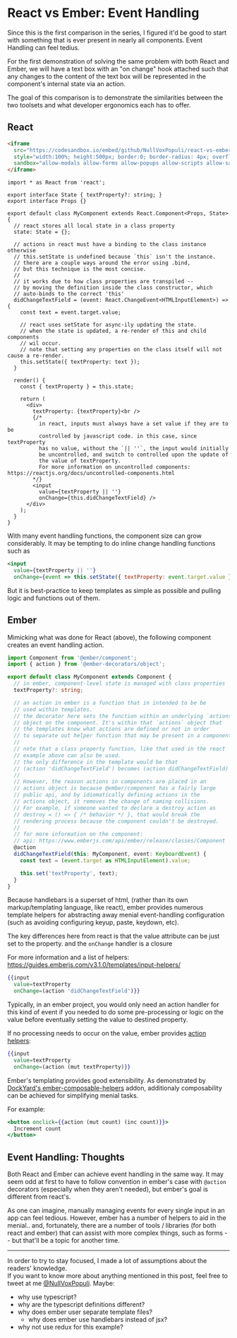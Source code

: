 # React vs Ember: Event Handling

Since this is the first comparison in the series, I figured it'd be good to start with something that is ever present in nearly all components.
Event Handling can feel tedius.

For the first demonstration of solving the same problem with both React and Ember, we will have a text box with an "on change" hook attached
such that any changes to the content of the text box will be represented in the component's
internal state via an action.

The goal of this comparison is to demonstrate the similarities between the two toolsets and what developer ergonomics each has to offer.

## React

```html
<iframe
  src="https://codesandbox.io/embed/github/NullVoxPopuli/react-vs-ember/tree/master/event-handling/react?module=%2Fsrc%2Fui%2Fmy-component.tsx"
  style="width:100%; height:500px; border:0; border-radius: 4px; overflow:hidden;"
  sandbox="allow-modals allow-forms allow-popups allow-scripts allow-same-origin">
</iframe>
```

```tsx
import * as React from 'react';

export interface State { textProperty?: string; }
export interface Props {}

export default class MyComponent extends React.Component<Props, State> {
  // react stores all local state in a class property
  state: State = {};

  // actions in react must have a binding to the class instance otherwise
  // this.setState is undefined because `this` isn't the instance.
  // there are a couple ways around the error using .bind,
  // but this technique is the most concise.
  //
  // it works due to how class properties are transpiled --
  // by moving the definition inside the class constructor, which
  // auto-binds to the correct 'this'
  didChangeTextField = (event: React.ChangeEvent<HTMLInputElement>) => {
    const text = event.target.value;

    // react uses setState for async-ily updating the state.
    // when the state is updated, a re-render of this and child components
    // wil occur.
    // note that setting any properties on the class itself will not cause a re-render.
    this.setState({ textProperty: text });
  }

  render() {
    const { textProperty } = this.state;

    return (
      <div>
        textProperty: {textProperty}<br />
        {/*
          in react, inputs must always have a set value if they are to be
          controlled by javascript code. in this case, since textProperty
          has no value, without the `|| ''`, the input would initially
          be uncontrolled, and switch to controlled upon the update of
          the value of textProperty.
          For more information on uncontrolled components: https://reactjs.org/docs/uncontrolled-components.html
        */}
        <input
          value={textProperty || ''}
          onChange={this.didChangeTextField} />
      </div>
    );
  }
}
```

With many event handling functions, the component size can grow considerably.
It may be tempting to do inline change handling functions such as

```jsx
<input
  value={textProperty || ''}
  onChange={event => this.setState({ textProperty: event.target.value })} />
```

But it is best-practice to keep templates as simple as possible and pulling logic and functions out of them.


## Ember

Mimicking what was done for React (above), the following component creates an
event handling action.

```ts
import Component from '@ember/component';
import { action } from '@ember-decorators/object';

export default class MyComponent extends Component {
  // in ember, component-level state is managed with class properties
  textProperty?: string;

  // an action in ember is a function that in intended to be be
  // used within templates.
  // the decorator here sets the function within an underlying `actions`
  // object on the component. It's within that `actions` object that
  // the templates know what actions are defined or not in order
  // to separate out helper function that may be present in a component.
  //
  // note that a class property function, like that used in the react
  // example above can also be used.
  // the only difference in the template would be that
  // (action 'didChangeTextField') becomes (action didChangeTextField)
  //
  // However, the reason actions in components are placed in an
  // actions object is because @ember/component has a fairly large
  // public api, and by idiomatically defining actions in the
  // actions object, it removes the change of naming collisions.
  // For example, if someone wanted to declare a destroy action as
  // destroy = () => { /* behavior */ }, that would break the
  // rendering process because the component couldn't be destroyed.
  //
  // for more information on the component:
  // api: https://www.emberjs.com/api/ember/release/classes/Component
  @action
  didChangeTextField(this: MyComponent, event: KeyboardEvent) {
    const text = (event.target as HTMLInputElement).value;

    this.set('textProperty', text);
  }
}
```

Because handlebars is a superset of html, (rather than its own markup/templating
language, like react),
ember provides numerous template helpers for abstracting away menial
event-handling configuration (such as avoiding configuring keyup, paste, keydown, etc).

The key differences here from react is that the value attribute can
be just set to the property. and the `onChange` handler is a closure

For more information and a list of helpers: https://guides.emberjs.com/v3.1.0/templates/input-helpers/
```hbs
{{input
  value=textProperty
  onChange=(action 'didChangeTextField')}}
```

Typically, in an ember project, you would only need an action handler for this kind of
event if you needed to do some pre-processing or logic on the value before eventually
setting the value to destined property.

If no processing needs to occur on the value, ember provides [action helpers](https://www.emberjs.com/api/ember/3.1/classes/Ember.Templates.helpers/methods/mut?anchor=mut):
```hbs
{{input
  value=textProperty
  onChange=(action (mut textProperty)}}
```

Ember's templating provides good extensibility. As demonstrated by [DockYard's ember-composable-helpers](https://github.com/DockYard/ember-composable-helpers) addon, additionaly composability can be achieved for simplifying menial tasks.

For example:
```hbs
<button onclick={{action (mut count) (inc count)}}>
  Increment count
</button>
```


## Event Handling: Thoughts

Both React and Ember can achieve event handling in the same way. It may seem odd at first to have to follow convention
in ember's case with `@action` decorators (especially when they aren't needed), but ember's goal is different from react's.

As one can imagine, manually managing events for every single input in an app can feel tedious.
However, ember has a number of helpers to aid in the menial.. and, fortunately,
there are a number of tools / libraries (for both react and ember) that can assist with more complex things, such as forms -- but that'll
be a topic for another time.


--------------------------------------------------------

In order to try to stay focused, I made a lot of assumptions about the readers' knowledge.  
If you want to know more about anything mentioned in this post, feel free to tweet at me [@NullVoxPopuli](https://twitter.com/nullvoxpopuli).
Maybe:
 - why use typescript?
 - why are the typescript definitions different?
 - why does ember user separate template files?
   - why does ember use handlebars instead of jsx?
 - why not use redux for this example?

